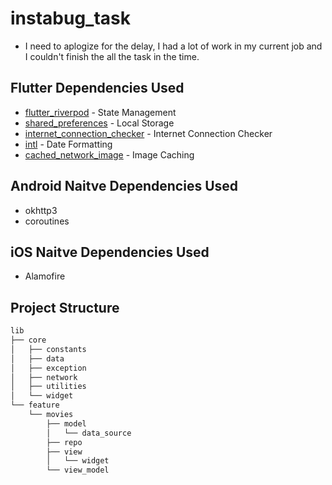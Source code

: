 # instabug_task

- I need to aplogize for the delay, I had a lot of work in my current job and I couldn't finish the all the task in the time.

## Flutter Dependencies Used

- [flutter_riverpod](https://pub.dev/packages/flutter_riverpod) - State Management
- [shared_preferences](https://pub.dev/packages/shared_preferences) - Local Storage
- [internet_connection_checker](https://pub.dev/packages/internet_connection_checker) - Internet Connection Checker
- [intl](https://pub.dev/packages/intl) - Date Formatting
- [cached_network_image](https://pub.dev/packages/cached_network_image) - Image Caching

## Android Naitve Dependencies Used

- okhttp3
- coroutines

## iOS Naitve Dependencies Used

- Alamofire

## Project Structure

```bash
lib
├── core
│   ├── constants
│   ├── data
│   ├── exception
│   ├── network
│   ├── utilities
│   └── widget
└── feature
    └── movies
        ├── model
        │   └── data_source
        ├── repo
        ├── view
        │   └── widget
        └── view_model
```
